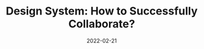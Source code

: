 ---
date: 2022-02-21
permalink: false
publisher: uxdesigncc
tags:
  - design-systems
  - collaboration
target_url: https://bootcamp.uxdesign.cc/design-system-how-to-successfully-collaborate-3c767ed12bc6
title: "Design System: How to Successfully Collaborate?"
---